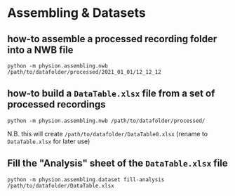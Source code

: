 # Assembling & Datasets

## how-to assemble a processed recording folder into a  NWB file 

```
python -m physion.assembling.nwb /path/to/datafolder/processed/2021_01_01/12_12_12
```

## how-to build a `DataTable.xlsx` file from a set of processed recordings

```
python -m physion.assembling.nwb /path/to/datafolder/processed/
```

N.B. this will create `/path/to/datafolder/DataTable0.xlsx` (rename to `DataTable.xlsx` for later use)

## Fill the "Analysis" sheet of the `DataTable.xlsx` file

```
python -m physion.assembling.dataset fill-analysis /path/to/datafolder/DataTable.xlsx
```


